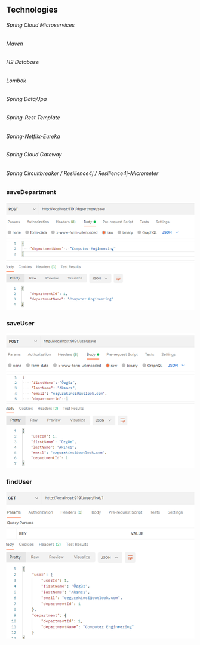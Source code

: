 ## Technologies ##
###### Spring Cloud Microservices ######
###### Maven ######
###### H2 Database ######
###### Lombok ######
###### Spring Data/Jpa ######
###### Spring-Rest Template ######
###### Spring-Netflix-Eureka ######
###### Spring Cloud Gateway ######
###### Spring Circuitbreaker / Resilience4j / Resilience4j-Micrometer ######

### saveDepartment ###
![Screenshot](https://github.com/OzgurAkinci/spring-cloud-microservices/blob/main/git-assets/department-save.png?raw=true)
### saveUser ###
![Screenshot](https://github.com/OzgurAkinci/spring-cloud-microservices/blob/main/git-assets/user-save.png?raw=true)
### findUser ###
![Screenshot](https://github.com/OzgurAkinci/spring-cloud-microservices/blob/main/git-assets/user-find.png?raw=true)

